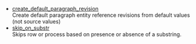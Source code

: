 * [create\_default\_paragraph\_revision](https://git.drupalcode.org/project/migration%5Ftools/-/blob/8.x-2.x/src/Plugin/migrate/process/CreateDefaultParagraphRevision.php)  
 Create default paragraph entity reference revisions from default values (not source values)
* [skip\_on\_substr](https://git.drupalcode.org/project/migration%5Ftools/-/blob/8.x-2.x/src/Plugin/migrate/process/SkipOnSubstr.php)  
 Skips row or process based on presence or absence of a substring.